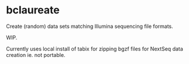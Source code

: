 # bclaureate
Create (random) data sets matching Illumina sequencing file formats.

WIP.

Currently uses local install of tabix for zipping bgzf files for NextSeq data creation ie. not portable.

